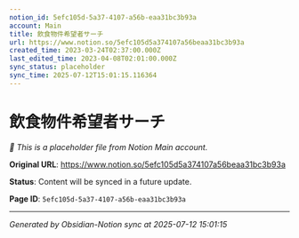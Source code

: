 ```yaml
---
notion_id: 5efc105d-5a37-4107-a56b-eaa31bc3b93a
account: Main
title: 飲食物件希望者サーチ
url: https://www.notion.so/5efc105d5a374107a56beaa31bc3b93a
created_time: 2023-03-24T02:37:00.000Z
last_edited_time: 2023-04-08T02:01:00.000Z
sync_status: placeholder
sync_time: 2025-07-12T15:01:15.116364
---
```


# 飲食物件希望者サーチ

*🔄 This is a placeholder file from Notion Main account.*

**Original URL**: https://www.notion.so/5efc105d5a374107a56beaa31bc3b93a

**Status**: Content will be synced in a future update.

**Page ID**: `5efc105d-5a37-4107-a56b-eaa31bc3b93a`

---

*Generated by Obsidian-Notion sync at 2025-07-12 15:01:15*
